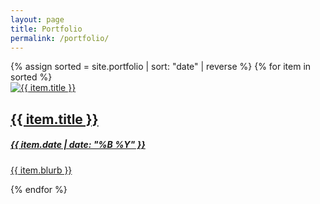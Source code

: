 ```yaml
---
layout: page
title: Portfolio
permalink: /portfolio/
---
```


<div class="container" data-aos="fade-up" data-aos-easing="ease-out-quad" data-aos-duration="800">
  {% assign sorted = site.portfolio | sort: "date" | reverse %}
  {% for item in sorted %}
  <a href="{{ item.url | prepend: site.baseurl }}">
  <div class="portfolio-item">
    <div class="portfolio-thumbnail">
      <img src="{{ item.thumbnail | prepend: site.baseurl }}" alt="{{ item.title }}" class="portfolio-border">
    </div>
    <div class="portfolio-text">
      <h2 class="portfolio-title"><b>{{ item.title }}</b></h2>
      <h5 class="post__date"><i>{{ item.date | date: "%B %Y" }}</i></h5>
      <p>{{ item.blurb }}</p>
    </div>
  </div>
  </a>
  {% endfor %}
</div>
